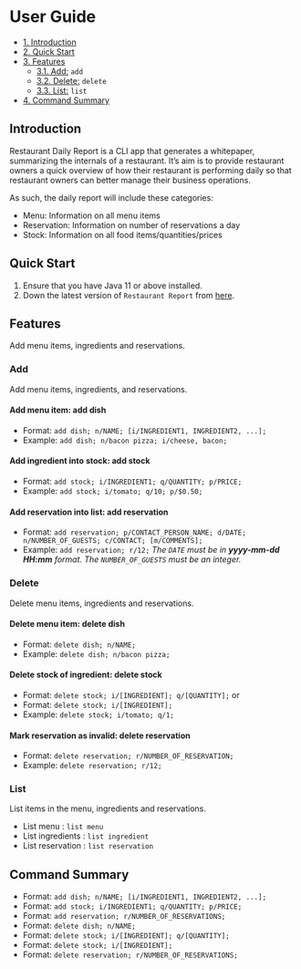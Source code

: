 # User Guide

* [1. Introduction](#introduction)
* [2. Quick Start](#quick-start)
* [3. Features](#features)
    + [3.1. Add:](#add) `add`
    + [3.2. Delete:](#delete) `delete`
    + [3.3. List:](#list) `list`
* [4. Command Summary](#summary)

<a name="introduction"></a>

## Introduction

Restaurant Daily Report is a CLI app that generates a whitepaper, 
summarizing the internals of a restaurant. It’s aim is to provide 
restaurant owners a quick overview of how their restaurant is performing 
daily so that restaurant owners can better manage their business operations.

As such, the daily report will include these categories:
* Menu: Information on all menu items
* Reservation: Information on number of reservations a day
* Stock: Information on all food items/quantities/prices

<a name="quick-start"></a>

## Quick Start

1. Ensure that you have Java 11 or above installed.
1. Down the latest version of `Restaurant Report` from [here](https://github.com/AY1920S2-CS2113-T14-4/tp).

<a name="features"></a>

## Features 

Add menu items, ingredients and reservations.

<a name="add"></a>

### Add
Add menu items, ingredients, and reservations.

#### Add menu item: add dish
* Format: `add dish; n/NAME; [i/INGREDIENT1, INGREDIENT2, ...];`
* Example: `add dish; n/bacon pizza; i/cheese, bacon;`
#### Add ingredient into stock: add stock
* Format: `add stock; i/INGREDIENT1; q/QUANTITY; p/PRICE;`
* Example: `add stock; i/tomato; q/10; p/$0.50;`
#### Add reservation into list: add reservation 
* Format: `add reservation; p/CONTACT_PERSON_NAME; d/DATE; n/NUMBER_OF_GUESTS; c/CONTACT; [m/COMMENTS];`
* Example: `add reservation; r/12;`
*The `DATE` must be in **yyyy-mm-dd HH:mm** format. The `NUMBER_OF_GUESTS` must be an integer.*

<a name="delete"></a>

### Delete
Delete menu items, ingredients and reservations.

#### Delete menu item: delete dish
* Format: `delete dish; n/NAME;`
* Example: `delete dish; n/bacon pizza;`
#### Delete stock of ingredient: delete stock
* Format: `delete stock; i/[INGREDIENT]; q/[QUANTITY];` or
* Format: `delete stock; i/[INGREDIENT];`
* Example: `delete stock; i/tomato; q/1;`
#### Mark reservation as invalid: delete reservation
* Format: `delete reservation; r/NUMBER_OF_RESERVATION;`
* Example: `delete reservation; r/12;`

<a name="list"></a>

### List
List items in the menu, ingredients and reservations.

* List menu : `list menu`
* List ingredients : `list ingredient`
* List reservation : `list reservation`

<a name="summary"></a>

## Command Summary

* Format: `add dish; n/NAME; [i/INGREDIENT1, INGREDIENT2, ...];`
* Format: `add stock; i/INGREDIENT1; q/QUANTITY; p/PRICE;`
* Format: `add reservation; r/NUMBER_OF_RESERVATIONS;`
* Format: `delete dish; n/NAME;`
* Format: `delete stock; i/[INGREDIENT]; q/[QUANTITY];`
* Format: `delete stock; i/[INGREDIENT];`
* Format: `delete reservation; r/NUMBER_OF_RESERVATIONS;`
